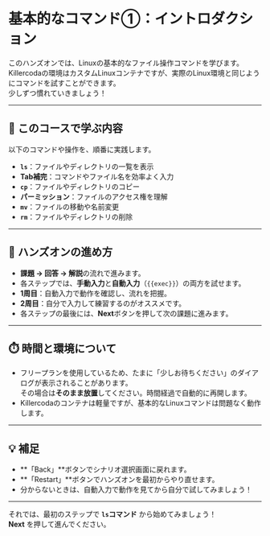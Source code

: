 # 基本的なコマンド①：イントロダクション

このハンズオンでは、Linuxの基本的なファイル操作コマンドを学びます。  
Killercodaの環境はカスタムLinuxコンテナですが、実際のLinux環境と同じようにコマンドを試すことができます。  
少しずつ慣れていきましょう！

---

## 🧭 このコースで学ぶ内容

以下のコマンドや操作を、順番に実践します。

- **`ls`**：ファイルやディレクトリの一覧を表示
- **Tab補完**：コマンドやファイル名を効率よく入力
- **`cp`**：ファイルやディレクトリのコピー
- **パーミッション**：ファイルのアクセス権を理解
- **`mv`**：ファイルの移動や名前変更
- **`rm`**：ファイルやディレクトリの削除

---

## 🧪 ハンズオンの進め方

- **課題 → 回答 → 解説**の流れで進みます。
- 各ステップでは、**手動入力**と**自動入力**（`{{exec}}`）の両方を試せます。
- **1周目**：自動入力で動作を確認し、流れを把握。
- **2周目**：自分で入力して練習するのがオススメです。
- 各ステップの最後には、**Next**ボタンを押して次の課題に進みます。

---

## ⏱️ 時間と環境について

- フリープランを使用しているため、たまに「少しお待ちください」のダイアログが表示されることがあります。  
  その場合は**そのまま放置**してください。時間経過で自動的に再開します。
- Killercodaのコンテナは軽量ですが、基本的なLinuxコマンドは問題なく動作します。

---

## 💡 補足

- **「Back」**ボタンでシナリオ選択画面に戻れます。
- **「Restart」**ボタンでハンズオンを最初からやり直せます。
- 分からないときは、自動入力で動作を見てから自分で試してみましょう！

---

それでは、最初のステップで **`ls`コマンド** から始めてみましょう！  
**Next** を押して進んでください。